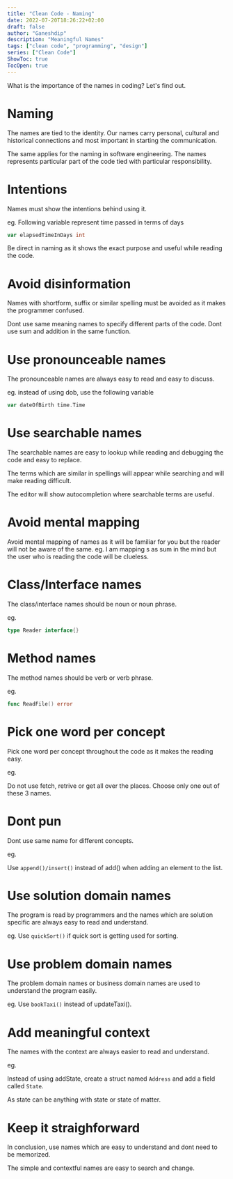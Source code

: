 ```yaml
---
title: "Clean Code - Naming"
date: 2022-07-20T18:26:22+02:00
draft: false
author: "Ganeshdip"
description: "Meaningful Names"
tags: ["clean code", "programming", "design"]
series: ["Clean Code"]
ShowToc: true
TocOpen: true
---
```


What is the importance of the names in coding? Let's find out.

<!--more-->

# Naming 
The names are tied to the identity. Our names carry personal, cultural and historical connections and most important in starting the communication.

The same applies for the naming in software engineering. The names represents particular part of the code tied with particular responsibility. 

# Intentions
Names must show the intentions behind using it.

eg. Following variable represent time passed in terms of days
```go
var elapsedTimeInDays int
```
Be direct in naming as it shows the exact purpose and useful while reading the code.

# Avoid disinformation
Names with shortform, suffix or similar spelling must be avoided as it makes the programmer confused. 

Dont use same meaning names to specify different parts of the code. Dont use sum and addition in the same function.

# Use pronounceable names
The pronounceable names are always easy to read and easy to discuss.

eg. instead of using dob, use the following variable 
```go
var dateOfBirth time.Time
```

# Use searchable names
The searchable names are easy to lookup while reading and debugging the code and easy to replace. 

The terms which are similar in spellings will appear while searching and will make reading difficult.

The editor will show autocompletion where searchable terms are useful.

# Avoid mental mapping
Avoid mental mapping of names as it will be familiar for you but the reader will not be aware of the same. 
eg. I am mapping s as sum in the mind but the user who is reading the code will be clueless.

# Class/Interface names
The class/interface names should be noun or noun phrase.

eg.

```go
type Reader interface{}
```

# Method names
The method names should be verb or verb phrase.

eg.

```go
func ReadFile() error
```

# Pick one word per concept
Pick one word per concept throughout the code as it makes the reading easy.

eg. 

Do not use fetch, retrive or get all over the places. Choose only one out of these 3 names.

# Dont pun
Dont use same name for different concepts.

eg.

Use `append()/insert()` instead of add() when adding an element to the list.

# Use solution domain names
The program is read by programmers and the names which are solution specific are always easy to read and understand.

eg. Use `quickSort()` if quick sort is getting used for sorting.

# Use problem domain names
The problem domain names or business domain names are used to understand the program easily.

eg. Use `bookTaxi()` instead of updateTaxi().

# Add meaningful context
The names with the context are always easier to read and understand.

eg.

Instead of using addState, create a struct named `Address` and add a field called `State`.

As state can be anything with state or state of matter. 

# Keep it straighforward
In conclusion, use names which are easy to understand and dont need to be memorized.

The simple and contextful names are easy to search and change.
